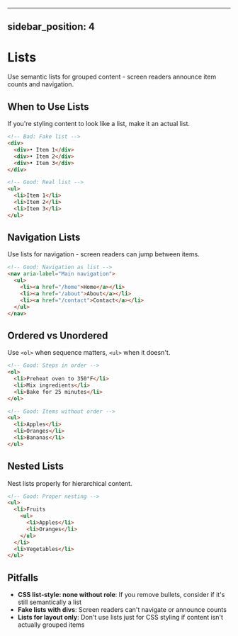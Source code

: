 

---
sidebar_position: 4
---

# Lists
Use semantic lists for grouped content - screen readers announce item counts and navigation.

## When to Use Lists
If you're styling content to look like a list, make it an actual list.

```html
<!-- Bad: Fake list -->
<div>
  <div>• Item 1</div>
  <div>• Item 2</div>
  <div>• Item 3</div>
</div>

<!-- Good: Real list -->
<ul>
  <li>Item 1</li>
  <li>Item 2</li>
  <li>Item 3</li>
</ul>
```

## Navigation Lists
Use lists for navigation - screen readers can jump between items.

```html
<!-- Good: Navigation as list -->
<nav aria-label="Main navigation">
  <ul>
    <li><a href="/home">Home</a></li>
    <li><a href="/about">About</a></li>
    <li><a href="/contact">Contact</a></li>
  </ul>
</nav>
```

## Ordered vs Unordered
Use `<ol>` when sequence matters, `<ul>` when it doesn't.

```html
<!-- Good: Steps in order -->
<ol>
  <li>Preheat oven to 350°F</li>
  <li>Mix ingredients</li>
  <li>Bake for 25 minutes</li>
</ol>

<!-- Good: Items without order -->
<ul>
  <li>Apples</li>
  <li>Oranges</li>
  <li>Bananas</li>
</ul>
```

## Nested Lists
Nest lists properly for hierarchical content.

```html
<!-- Good: Proper nesting -->
<ul>
  <li>Fruits
    <ul>
      <li>Apples</li>
      <li>Oranges</li>
    </ul>
  </li>
  <li>Vegetables</li>
</ul>
```

## Pitfalls
- **CSS list-style: none without role**: If you remove bullets, consider if it's still semantically a list
- **Fake lists with divs**: Screen readers can't navigate or announce counts
- **Lists for layout only**: Don't use lists just for CSS styling if content isn't actually grouped items

